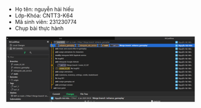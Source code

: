 - Họ tên: nguyễn hải hiếu
- Lớp-Khóa: CNTT3-K64
- Mã sinh viên: 231230774
- Chụp bài thực hành

![](./img.png)
